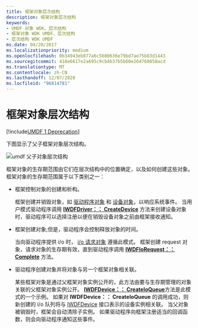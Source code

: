 ```yaml
---
title: 框架对象层次结构
description: 框架对象层次结构
keywords:
- UMDF 对象 WDK，层次结构
- 框架对象 WDK UMDF、层次结构
- 层次结构 WDK UMDF
ms.date: 04/20/2017
ms.localizationpriority: medium
ms.openlocfilehash: 0b34943eb877a6c5680636e79bd7ae75b83d1443
ms.sourcegitcommit: 418e6617e2a695c9cb4b37b5b60e264760858acd
ms.translationtype: MT
ms.contentlocale: zh-CN
ms.lasthandoff: 12/07/2020
ms.locfileid: "96814781"
---
```

# <a name="framework-object-hierarchy"></a>框架对象层次结构


[!include[UMDF 1 Deprecation](../includes/umdf-1-deprecation.md)]

下图显示了父子框架对象层次结构。

![umdf 父子对象层次结构](images/umdfhierarchy.gif)

框架对象的生存期范围由它们在层次结构中的位置确定，以及如何创建这些对象。 框架对象的生存期范围属于以下类别之一：

-   框架控制对象的创建和析构。

    框架创建并销毁对象，如 [驱动程序对象](framework-driver-object.md) 和 [设备对象](framework-device-object.md)，以响应系统事件。 当用户模式驱动程序调用 [**IWDFDriver：： CreateDevice**](/windows-hardware/drivers/ddi/wudfddi/nf-wudfddi-iwdfdriver-createdevice) 方法来创建设备对象时，驱动程序可以选择注册以便在销毁设备对象之前由框架接收通知。

-   框架创建对象;但是，驱动程序会控制释放对象的时间。

    当向驱动程序提供 i/o 时， [i/o 请求对象](framework-i-o-request-object.md) 遵循此模式。 框架创建 request 对象，请求对象的生存期有效，直到驱动程序调用 [**IWDFIoRequest：： Complete**](/windows-hardware/drivers/ddi/wudfddi/nf-wudfddi-iwdfiorequest-complete) 方法。

-   驱动程序创建对象并将对象与另一个框架对象相关联。

    某些框架对象是通过父框架对象实例公开的，此方法由要与生存期管理的对象关联的父框架对象实例公开。 [**IWDFDevice：： CreateIoQueue**](/windows-hardware/drivers/ddi/wudfddi/nf-wudfddi-iwdfdevice-createioqueue)方法是此模式的一个示例。 如果对 **IWDFDevice：： CreateIoQueue** 的调用成功，则新创建的 i/o 队列将与 [IWDFDevice](/windows-hardware/drivers/ddi/wudfddi/nn-wudfddi-iwdfdevice) 接口表示的设备实例相关联。 当父对象被销毁时，框架会自动清除子实例。 如果驱动程序向框架注册适当的回调函数，则会向驱动程序通知这些事件。

 

